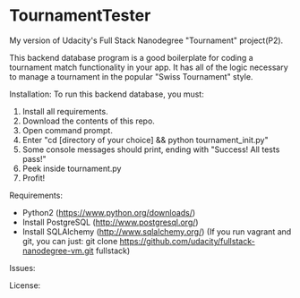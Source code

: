 # TournamentTester
My version of Udacity's Full Stack Nanodegree "Tournament" project(P2).

This backend database program  is a good boilerplate for coding a
tournament match functionality in your app. It has all of the logic
necessary to manage a tournament in the popular "Swiss Tournament" style.

Installation:
To run this backend database, you must:
  1. Install all requirements.
  2. Download the contents of this repo.
  3. Open command prompt.
  4. Enter "cd [directory of your choice] && python tournament_init.py"
  5. Some console messages should print, ending with "Success! All tests pass!"
  6. Peek inside tournament.py
  7. Profit!

Requirements:
  * Python2 (https://www.python.org/downloads/)
  * Install PostgreSQL (http://www.postgresql.org/)
  * Install SQLAlchemy (http://www.sqlalchemy.org/)
   (If you run vagrant and git, you can just:
   git clone https://github.com/udacity/fullstack-nanodegree-vm.git fullstack)

Issues:

License:
